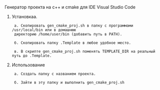 Генератор проекта на с++ и cmake для IDE Visual Studio Code

1. Установкаа.

        а. Скопировать gen_cmake_proj.sh в папку с программами /usr/local/bin или в домашнюю 
        директорию /home/user/bin (добавить путь в PATH).

        б. Скопировать папку .Template в любое удобное место.

        в. В скрипте gen_cmake_proj.sh поменять TEMPLATE_DIR на реальный путь до .Template.


2. Использование

        а. Создать папку с названием проекта.

        б. Зайти в эту папку и выполнить gen_cmake_proj.sh
